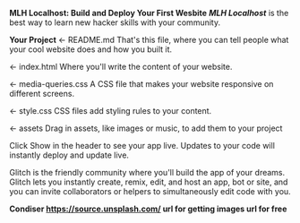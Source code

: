 **MLH Localhost: Build and Deploy Your First Wesbite**
***MLH Localhost*** is the best way to learn new hacker skills with your community.

**Your Project**
← README.md
That's this file, where you can tell people what your cool website does and how you built it.

← index.html
Where you'll write the content of your website.

← media-queries.css
A CSS file that makes your website responsive on different screens.

← style.css
CSS files add styling rules to your content.

← assets
Drag in assets, like images or music, to add them to your project

Click Show in the header to see your app live. Updates to your code will instantly deploy and update live.

Glitch is the friendly community where you'll build the app of your dreams. Glitch lets you instantly create, remix, edit, and host an app, bot or site, and you can invite collaborators or helpers to simultaneously edit code with you.


**Condiser https://source.unsplash.com/ url for getting images url for free**